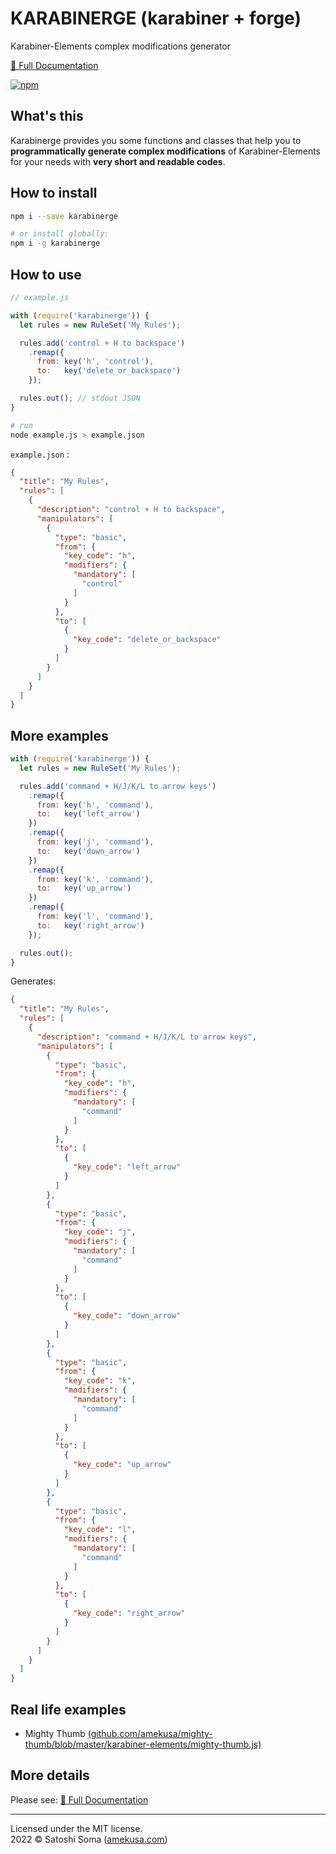 # KARABINERGE (karabiner + forge)
Karabiner-Elements complex modifications generator

[📘 Full Documentation](https://amekusa.github.io/karabinerge/latest/index.html)

[![npm](https://img.shields.io/badge/dynamic/json?label=npm%0Apackage&query=%24%5B%27dist-tags%27%5D%5B%27latest%27%5D&url=https%3A%2F%2Fregistry.npmjs.org%2Fkarabinerge%2F)](https://www.npmjs.com/package/karabinerge)

## What's this
Karabinerge provides you some functions and classes that help you to **programmatically generate complex modifications** of Karabiner-Elements for your needs with **very short and readable codes**.


## How to install
```sh
npm i --save karabinerge

# or install globally:
npm i -g karabinerge
```

## How to use
```js
// example.js

with (require('karabinerge')) {
  let rules = new RuleSet('My Rules');

  rules.add('control + H to backspace')
    .remap({
      from: key('h', 'control'),
      to:   key('delete_or_backspace')
    });

  rules.out(); // stdout JSON
}
```

```sh
# run
node example.js > example.json
```

`example.json` :
```json
{
  "title": "My Rules",
  "rules": [
    {
      "description": "control + H to backspace",
      "manipulators": [
        {
          "type": "basic",
          "from": {
            "key_code": "h",
            "modifiers": {
              "mandatory": [
                "control"
              ]
            }
          },
          "to": [
            {
              "key_code": "delete_or_backspace"
            }
          ]
        }
      ]
    }
  ]
}
```

## More examples

```js
with (require('karabinerge')) {
  let rules = new RuleSet('My Rules');

  rules.add('command + H/J/K/L to arrow keys')
    .remap({
      from: key('h', 'command'),
      to:   key('left_arrow')
    })
    .remap({
      from: key('j', 'command'),
      to:   key('down_arrow')
    })
    .remap({
      from: key('k', 'command'),
      to:   key('up_arrow')
    })
    .remap({
      from: key('l', 'command'),
      to:   key('right_arrow')
    });

  rules.out();
}
```
Generates:

```json
{
  "title": "My Rules",
  "rules": [
    {
      "description": "command + H/J/K/L to arrow keys",
      "manipulators": [
        {
          "type": "basic",
          "from": {
            "key_code": "h",
            "modifiers": {
              "mandatory": [
                "command"
              ]
            }
          },
          "to": [
            {
              "key_code": "left_arrow"
            }
          ]
        },
        {
          "type": "basic",
          "from": {
            "key_code": "j",
            "modifiers": {
              "mandatory": [
                "command"
              ]
            }
          },
          "to": [
            {
              "key_code": "down_arrow"
            }
          ]
        },
        {
          "type": "basic",
          "from": {
            "key_code": "k",
            "modifiers": {
              "mandatory": [
                "command"
              ]
            }
          },
          "to": [
            {
              "key_code": "up_arrow"
            }
          ]
        },
        {
          "type": "basic",
          "from": {
            "key_code": "l",
            "modifiers": {
              "mandatory": [
                "command"
              ]
            }
          },
          "to": [
            {
              "key_code": "right_arrow"
            }
          ]
        }
      ]
    }
  ]
}
```

## Real life examples

- Mighty Thumb [(github.com/amekusa/mighty-thumb/blob/master/karabiner-elements/mighty-thumb.js)](https://github.com/amekusa/mighty-thumb/blob/master/karabiner-elements/mighty-thumb.js)


## More details
Please see: [📘 Full Documentation](https://amekusa.github.io/karabinerge/latest/index.html)


---
Licensed under the MIT license.  
2022 &copy; Satoshi Soma ([amekusa.com](https://amekusa.com))
